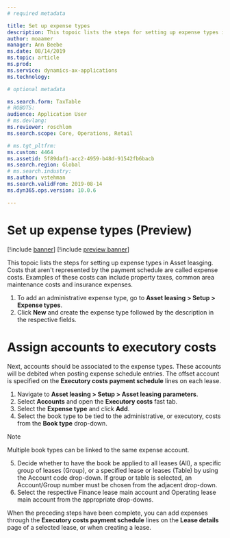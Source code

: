 ```yaml
---
# required metadata

title: Set up expense types
description: This topoic lists the steps for setting up expense types in Asset leasging.
author: moaamer
manager: Ann Beebe
ms.date: 08/14/2019
ms.topic: article
ms.prod: 
ms.service: dynamics-ax-applications
ms.technology: 

# optional metadata

ms.search.form: TaxTable
# ROBOTS: 
audience: Application User
# ms.devlang: 
ms.reviewer: roschlom
ms.search.scope: Core, Operations, Retail

# ms.tgt_pltfrm: 
ms.custom: 4464
ms.assetid: 5f89daf1-acc2-4959-b48d-91542fb6bacb
ms.search.region: Global
# ms.search.industry: 
ms.author: vstehman
ms.search.validFrom: 2019-08-14
ms.dyn365.ops.version: 10.0.6

---
```


# Set up expense types (Preview)

[!include [banner](../includes/banner.md)]
[!include [preview banner](../includes/preview-banner.md)]

This topoic lists the steps for setting up expense types in Asset leasging. Costs that aren't represented by the payment schedule are called expense costs. Examples of these costs can include property taxes, common area maintenance costs and insurance expenses. 

1. To add an administrative expense type, go to **Asset leasing > Setup > Expense types**.
2. Click **New** and create the expense type followed by the description in the respective fields.<br>

# Assign accounts to executory costs <br>
  Next, accounts should be associated to the expense types. These accounts will be debited when posting expense schedule entries. The offset account is specified on the **Executory costs payment schedule** lines on each lease.

1.	Navigate to **Asset leasing > Setup > Asset leasing parameters**.
2.	Select **Accounts** and open the **Executory costs** fast tab.
3.	Select the **Expense type** and click **Add**.
4.	Select the book type to be tied to the administrative, or executory, costs from the **Book type** drop-down.

> [!Note]
> Multiple book types can be linked to the same expense account.

5. Decide whether to have the book be applied to all leases (All), a specific group of leases (Group), or a specified lease or leases (Table) by using the Account code drop-down. If group or table is selected, an Account/Group number must be chosen from the adjacent drop-down.
6. Select the respective Finance lease main account and Operating lease main account from the appropriate drop-downs.

When the preceding steps have been complete, you can add expenses through the **Executory costs payment schedule** lines on the **Lease details** page of a selected lease, or when creating a lease.

